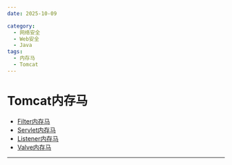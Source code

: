 ```yaml
---
date: 2025-10-09

category:
  - 网络安全
  - Web安全
  - Java
tags:
  - 内存马
  - Tomcat
---
```


# Tomcat内存马

- [Filter内存马](Filter内存马/servletContext-addFilter.md)
- [Servlet内存马](Servlet内存马/servletContext-addServlet.md)
- [Listener内存马](Listener内存马/index.md)
- [Valve内存马](Valve内存马/index.md)

---

